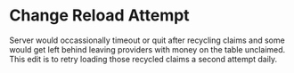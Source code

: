 # Change Reload Attempt

Server would occassionally timeout or quit after recycling claims and some would get left behind leaving providers with money on the table unclaimed. This edit is to retry loading those recycled claims a second attempt daily.